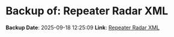 # Backup of: Repeater Radar XML

**Backup Date**: 2025-09-18 12:25:09
**Link**: [Repeater Radar XML](https://przemienniki.net/export/radar.xml)
